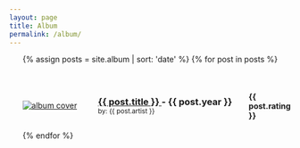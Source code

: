 ```yaml
---
layout: page
title: Album
permalink: /album/
---
```


<ul>
	{% assign posts = site.album | sort: 'date' %}
  {% for post in posts %}
		<div
			class="entry"
			style="display: flex; justify-content: center; align-items: center; margin-top: 30px;">
			<div style="flex: 30%">
				<a href="{{ site.baseurl }}{{ post.url }}"
					><img
						id="cover-small"
						alt="album cover"
						src="{{ post.cover }}"
				/></a>
			</div>
			<div style="flex: 60%">
				<h3 style="margin: 0;">
					<a
						href="{{ site.baseurl }}{{ post.url }}"
						class="read-more">
						{{ post.title }}
					</a>
						- {{ post.year }}</h3>
					<small>
						by: {{ post.artist }}
					</small>
			</div>
			<div style="flex: 10%">
				<h4>{{ post.rating }}</h4>
			</div>
		</div>
  {% endfor %}
</ul>
